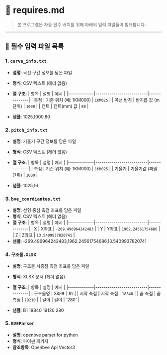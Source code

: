 # 📄 requires.md

> 본 프로그램은 자동 전주 배치를 위해 아래의 입력 파일들이 필요합니다.

---

## 📁 필수 입력 파일 목록

### 1. `curve_info.txt`
- **설명**: 곡선 구간 정보를 담은 파일  
- **형식**: CSV 텍스트 (헤더 없음)  
- **열 구조**:
  | 항목        | 설명                     | 예시         |
  |-------------|--------------------------|--------------|
  | 측점        | 기준 위치 (예: 1KM000)   | `1KM025`     |
  | 곡선 반경   | 반지름 값 (m 단위)       | `1000`       |
  | 캔트        | 캔트(mm) 값              | `80`         |

- **샘플**:
1025,1000,80

### 2. `pitch_info.txt`
- **설명**: 기울기 구간 정보를 담은 파일  
- **형식**: CSV 텍스트 (헤더 없음)  
- **열 구조**:
  | 항목        | 설명                     | 예시         |
  |-------------|--------------------------|--------------|
  | 측점        | 기준 위치 (예: 1KM000)   | `1KM025`     |
  | 기울기   | 기울기값 (퍼밀 단위)       | `1000`       |

- **샘플**:
1025,16

### 3. `bve_coordiantes.txt`
- **설명**: 선형 중심 측점 좌표를 담은 파일  
- **형식**: CSV 텍스트 (헤더 없음)  
- **열 구조**:
  | 항목        | 설명                     | 예시         |
  |-------------|--------------------------|--------------|
  | X        | X좌표   | `-269.496964242483`     |
  | Y   | Y좌표       | `1962.24561754686`       |
  | Z   | Z좌표       | `13.5409937820741`       |
- **샘플**:
-269.496964242483,1962.24561754686,13.5409937820741


### 4. `구조물.XLSX`
- **설명**: 구조물 시종점 측점 좌표를 담은 파일  
- **형식**: XLSX 문서 (헤더 없음)  
- **열 구조**:
  | 항목        | 설명                     | 예시         |
  |-------------|--------------------------|--------------|
  | 구조물명        | X좌표   | `B1`     |
  | 시작 측점   | 시작 측점       | `18840`       |
  | 끝 측점   | 끝 측점       | `19210`       |
  | 길이   | 길이       | `280'       |
  
  
- **샘플**:
B1	18840	19120	280


### 5. `BVEParser`
- **설명**:  openbve parser for python  
- **형식**:  파이썬 패키지  
- **참조항목**:  Openbve Api Vector3  
  